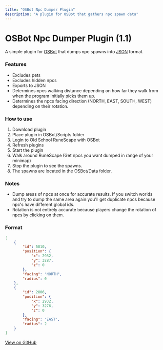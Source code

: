 ```yaml
---
title: "OSBot Npc Dumper Plugin"
description: "A plugin for OSBot that gathers npc spawn data"
---
```


# OSBot Npc Dumper Plugin (1.1)

A simple plugin for [OSBot](http://osbot.org/) that dumps npc spawns into [JSON](http://www.json.org/JSON) format.

### Features
* Excludes pets
* Excludes hidden npcs
* Exports to JSON
* Determines npcs walking distance depending on how far they walk from when the program initially picks them up.
* Determines the npcs facing direction (NORTH, EAST, SOUTH, WEST) depending on their rotation.

### How to use
1. Download plugin
2. Place plugin in OSBot/Scripts folder
3. Login to Old School RuneScape with OSBot
4. Refresh plugins
5. Start the plugin
6. Walk around RuneScape (Get npcs you want dumped in range of your minimap)
7. Stop the plugin to see the spawns.
8. The spawns are located in the OSBot/Data folder.

### Notes
* Dump areas of npcs at once for accurate results. If you switch worlds and try to dump the same area again you'll get duplicate npcs because npc's have different global ids.
* Rotation is not entirely accurate because players change the rotation of npcs by clicking on them.

### Format
```json
[
	{
		"id": 5810,
		"position": {
			"x": 2932,
			"y": 3287,
			"z": 0
		},
		"facing": "NORTH",
		"radius": 0
	},
	{
		"id": 2806,
		"position": {
			"x": 2932,
			"y": 3276,
			"z": 0
		},
		"facing": "EAST",
		"radius": 2
	}
]
```

[View on GitHub](https://github.com/scape-tools/osbot-npc-dumper-plugin)